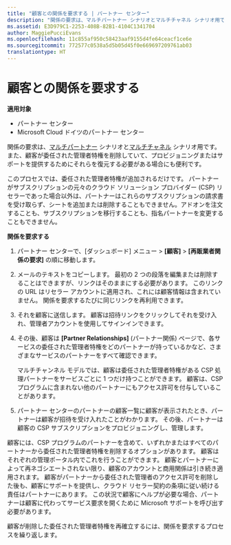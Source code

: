 ```yaml
---
title: "顧客との関係を要求する | パートナー センター"
description: "関係の要求は、マルチパートナー シナリオとマルチチャネル シナリオ用です。 また、顧客が委任された管理者特権を削除していて、プロビジョニングまたはサポートを提供するためにそれらを復元する必要がある場合にも便利です。"
ms.assetid: E3D979C1-2253-408B-82B1-4104C1341704
author: MaggiePucciEvans
ms.openlocfilehash: 11c855af950c58423aaf9155d4fe64ceacf1ce6e
ms.sourcegitcommit: 772577c0538a5d5b05d45f0e669697209761ab03
translationtype: HT
---
```

# <a name="request-a-relationship-with-a-customer"></a>顧客との関係を要求する

**適用対象**

-  パートナー センター
-  Microsoft Cloud ドイツのパートナー センター

関係の要求は、[マルチパートナー](multipartner.md) シナリオと[マルチチャネル](multichannel.md) シナリオ用です。 また、顧客が委任された管理者特権を削除していて、プロビジョニングまたはサポートを提供するためにそれらを復元する必要がある場合にも便利です。

このプロセスでは、委任された管理者特権が追加されるだけです。 パートナーがサブスクリプションの元々のクラウド ソリューション プロバイダー (CSP) リセラーであった場合以外は、パートナーはこれらのサブスクリプションの請求書を受け取らず、シートを追加または削除することもできません。アドオンを注文することも、サブスクリプションを移行することも、指名パートナーを変更することもできません。

<a href="" id="requestarelationship"></a>
**関係を要求する**

1.  パートナー センターで、[ダッシュボード] メニュー &gt; **[顧客]** &gt; **[再販業者関係の要求]** の順に移動します。
2.  メールのテキストをコピーします。 最初の 2 つの段落を編集または削除することはできますが、リンクはそのままにする必要があります。 このリンクの URL はリセラー アカウントに適用され、これには顧客情報は含まれていません。 関係を要求するたびに同じリンクを再利用できます。
3.  それを顧客に送信します。 顧客は招待リンクをクリックしてそれを受け入れ、管理者アカウントを使用してサインインできます。
4.  その後、顧客は **[Partner Relationships]** (パートナー関係) ページで、各サービスの委任された管理者特権をどのパートナーが持っているかなど、さまざまなサービスのパートナーをすべて確認できます。

    マルチチャンネル モデルでは、顧客は委任された管理者特権がある CSP 処理パートナーをサービスごとに 1 つだけ持つことができます。 顧客は、CSP プログラムに含まれない他のパートナーにもアクセス許可を付与していることがあります。

5.  パートナー センターのパートナーの顧客一覧に顧客が表示されたとき、パートナーは顧客が招待を受け入れたことがわかります。 その後、パートナーは顧客の CSP サブスクリプションをプロビジョニングし、管理します。

顧客には、CSP プログラムのパートナーを含めて、いずれかまたはすべてのパートナーから委任された管理者特権を削除するオプションがあります。 顧客はそれぞれの管理ポータル内でこれを行うことができます。 顧客とパートナーによって再ネゴシエートされない限り、顧客のアカウントと商用関係は引き続き適用されます。 顧客がパートナーから委任された管理者のアクセス許可を削除した後も、顧客にサポートを提供し、クラウド リセラー契約の条項に従い続ける責任はパートナーにあります。 この状況で顧客にヘルプが必要な場合、パートナーは顧客に代わってサービス要求を開くために Microsoft サポートを呼び出す必要があります。

顧客が削除した委任された管理者特権を再確立するには、関係を要求するプロセスを繰り返します。

 

 



